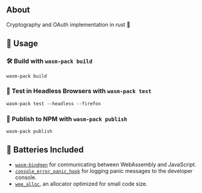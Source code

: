 ## About

Cryptography and OAuth implementation in rust 🦀

## 🚴 Usage

### 🛠️ Build with `wasm-pack build`

```
wasm-pack build
```

### 🔬 Test in Headless Browsers with `wasm-pack test`

```
wasm-pack test --headless --firefox
```

### 🎁 Publish to NPM with `wasm-pack publish`

```
wasm-pack publish
```

## 🔋 Batteries Included

- [`wasm-bindgen`](https://github.com/rustwasm/wasm-bindgen) for communicating between WebAssembly and JavaScript.
- [`console_error_panic_hook`](https://github.com/rustwasm/console_error_panic_hook) for logging panic messages to the developer console.
- [`wee_alloc`](https://github.com/rustwasm/wee_alloc), an allocator optimized for small code size.
